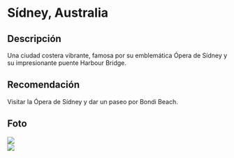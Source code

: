# Sídney, Australia

## Descripción
Una ciudad costera vibrante, famosa por su emblemática Ópera de Sídney y su impresionante puente Harbour Bridge.

## Recomendación
Visitar la Ópera de Sídney y dar un paseo por Bondi Beach.

## Foto

![](http://www.viprocosa.com/wp-content/uploads/2018/10/Sydney_Opera_House-16.jpg)  
![](https://dynamic-media-cdn.tripadvisor.com/media/photo-o/1c/ae/7e/12/memories-of-bondi-sydney.jpg?w=900&h=500&s=1&cx=1097&cy=594&chk=v1_d7722c0cf99f9c5f0949)  